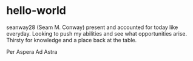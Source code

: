 # hello-world

seanway28 (Seam M. Conway) present and accounted for today like everyday. Looking to push my abilities and see what opportunities arise. Thirsty for knowledge and a place back at the table. 

Per Aspera Ad Astra 
